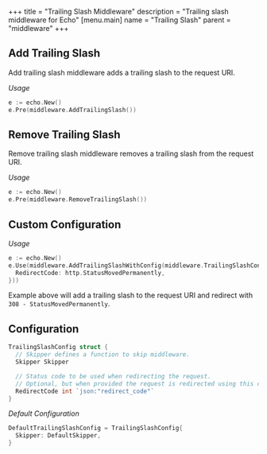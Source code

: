 +++
title = "Trailing Slash Middleware"
description = "Trailing slash middleware for Echo"
[menu.main]
  name = "Trailing Slash"
  parent = "middleware"
+++

## Add Trailing Slash  

Add trailing slash middleware adds a trailing slash to the request URI.

*Usage*

```go
e := echo.New()
e.Pre(middleware.AddTrailingSlash())
```

## Remove Trailing Slash

Remove trailing slash middleware removes a trailing slash from the request URI.

*Usage*

```go
e := echo.New()
e.Pre(middleware.RemoveTrailingSlash())
```

## Custom Configuration

*Usage*

```go
e := echo.New()
e.Use(middleware.AddTrailingSlashWithConfig(middleware.TrailingSlashConfig{
  RedirectCode: http.StatusMovedPermanently,
}))
```

Example above will add a trailing slash to the request URI and redirect with `308 - StatusMovedPermanently`.

## Configuration

```go
TrailingSlashConfig struct {
  // Skipper defines a function to skip middleware.
  Skipper Skipper

  // Status code to be used when redirecting the request.
  // Optional, but when provided the request is redirected using this code.
  RedirectCode int `json:"redirect_code"`
}
```

*Default Configuration*

```go
DefaultTrailingSlashConfig = TrailingSlashConfig{
  Skipper: DefaultSkipper,
}
```
